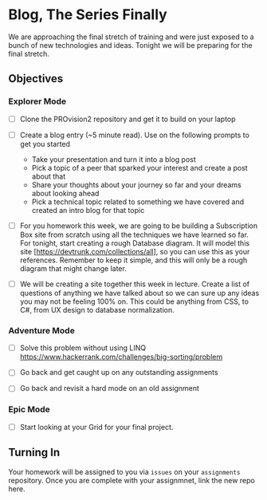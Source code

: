 # Blog, The Series Finally

We are approaching the final stretch of training and were just exposed to a bunch of new technologies and ideas. Tonight we will be preparing for the final stretch. 

## Objectives

### Explorer Mode


- [ ] Clone the PROvision2 repository and get it to build on your laptop 

- [ ] Create a blog entry (~5 minute read). Use on the following prompts to get you started
    - Take your presentation and turn it into a blog post
    - Pick a topic of a peer that sparked your interest and create a post about that
    - Share your thoughts about your journey so far and your dreams about looking ahead
    - Pick a technical topic related to something we have covered and created an intro blog for that topic 

- [ ] For you homework this week, we are going to be building a Subscription Box site from scratch using all the techniques we have learned so far. For tonight, start creating a rough Database diagram. It will model this site [https://devtrunk.com/collections/all], so you can use this as your references. Remember to keep it simple, and this will only be a rough diagram that might change later. 

- [ ] We will be creating a site together this week in lecture. Create a list of questions of anything we have talked about so we can sure up any ideas you may not be feeling 100% on. This could be anything from CSS, to C#, from UX design to database normalization. 

### Adventure Mode 

- [ ] Solve this problem without using LINQ https://www.hackerrank.com/challenges/big-sorting/problem
- [ ] Go back and get caught up on any outstanding assignments
- [ ] Go back and revisit a hard mode on an old assignment


### Epic Mode
- [ ] Start looking at your Grid for your final project. 

## Turning In

Your homework will be assigned to you via `issues` on your `assignments` repository. Once you are complete with your assignmnet, link the new repo here.

